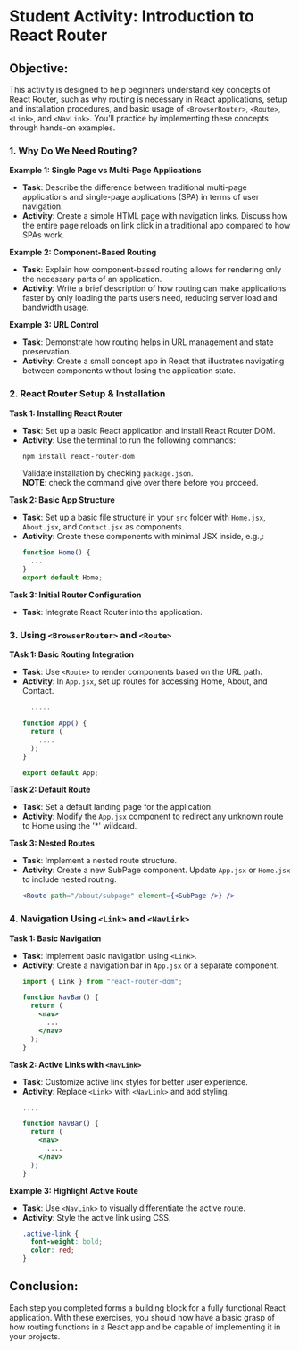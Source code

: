 # Student Activity: Introduction to React Router

## Objective:
This activity is designed to help beginners understand key concepts of React Router, such as why routing is necessary in React applications, setup and installation procedures, and basic usage of `<BrowserRouter>`, `<Route>`, `<Link>`, and `<NavLink>`. You’ll practice by implementing these concepts through hands-on examples.

### **1. Why Do We Need Routing?**

**Example 1: Single Page vs Multi-Page Applications**
- **Task**: Describe the difference between traditional multi-page applications and single-page applications (SPA) in terms of user navigation.
- **Activity**: Create a simple HTML page with navigation links. Discuss how the entire page reloads on link click in a traditional app compared to how SPAs work.

**Example 2: Component-Based Routing**
- **Task**: Explain how component-based routing allows for rendering only the necessary parts of an application.
- **Activity**: Write a brief description of how routing can make applications faster by only loading the parts users need, reducing server load and bandwidth usage.

**Example 3: URL Control**
- **Task**: Demonstrate how routing helps in URL management and state preservation.
- **Activity**: Create a small concept app in React that illustrates navigating between components without losing the application state.

### **2. React Router Setup & Installation**

**Task 1: Installing React Router**
- **Task**: Set up a basic React application and install React Router DOM.
- **Activity**: Use the terminal to run the following commands:
  ```bash
  npm install react-router-dom
  ```
  Validate installation by checking `package.json`. \
  **NOTE**: check the command give over there before you proceed.

**Task 2: Basic App Structure**
- **Task**: Set up a basic file structure in your `src` folder with `Home.jsx`, `About.jsx`, and `Contact.jsx` as components.
- **Activity**: Create these components with minimal JSX inside, e.g.,:
  ```jsx
  function Home() {
    ...
  }
  export default Home;
  ```

**Task 3: Initial Router Configuration**
- **Task**: Integrate React Router into the application.


### **3. Using `<BrowserRouter>` and `<Route>`**

**TAsk 1: Basic Routing Integration**
- **Task**: Use `<Route>` to render components based on the URL path.
- **Activity**: In `App.jsx`, set up routes for accessing Home, About, and Contact.
  ```jsx
    .....

  function App() {
    return (
      ....
    );
  }

  export default App;
  ```

**Task 2: Default Route**
- **Task**: Set a default landing page for the application.
- **Activity**: Modify the `App.jsx` component to redirect any unknown route to Home using the '*' wildcard.


**Task 3: Nested Routes**
- **Task**: Implement a nested route structure.
- **Activity**: Create a new SubPage component. Update `App.jsx` or `Home.jsx` to include nested routing.
  ```jsx
  <Route path="/about/subpage" element={<SubPage />} />
  ```

### **4. Navigation Using `<Link>` and `<NavLink>`**

**Task 1: Basic Navigation**
- **Task**: Implement basic navigation using `<Link>`.
- **Activity**: Create a navigation bar in `App.jsx` or a separate component.
  ```jsx
  import { Link } from "react-router-dom";

  function NavBar() {
    return (
      <nav>
        ...
      </nav>
    );
  }
  ```

**Task 2: Active Links with `<NavLink>`**
- **Task**: Customize active link styles for better user experience.
- **Activity**: Replace `<Link>` with `<NavLink>` and add styling.
  ```jsx
  ....

  function NavBar() {
    return (
      <nav>
        ....
      </nav>
    );
  }
  ```

**Example 3: Highlight Active Route**
- **Task**: Use `<NavLink>` to visually differentiate the active route.
- **Activity**: Style the active link using CSS.
  ```css
  .active-link {
    font-weight: bold;
    color: red;
  }
  ```

## Conclusion:
Each step you completed forms a building block for a fully functional React application. With these exercises, you should now have a basic grasp of how routing functions in a React app and be capable of implementing it in your projects.